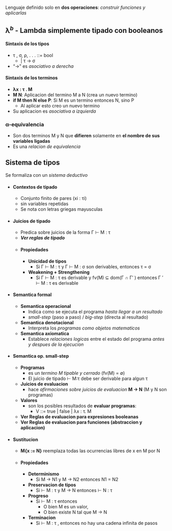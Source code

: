 Lenguaje definido solo en **dos operaciones**: _construir funciones y aplicarlas_
## λ$^b$ - Lambda simplemente tipado con booleanos
#### Sintaxis de los tipos
- τ , σ, ρ, . . . ::= bool
	- | τ → σ
- “→” es _asociativo a derecha_ 
#### Sintaxis de los terminos
- **λx : τ . M**
- **M N**: Aplicacion del termino M a N (crea un nuevo termino)
- **if M then N else P**: Si M es un termino entonces N, sino P
	- Al aplicar esto creo un nuevo termino
- Su aplicacion es _asociativa a izquierda_
### α-equivalencia
- Son dos terminos M y N que **difieren** solamente en **el nombre de sus variables ligadas**
- Es una _relacion de equivalencia_
## Sistema de tipos
Se formaliza con un _sistema deductivo_
- #### Contextos de tipado
	- Conjunto finito de pares (xi : τi)
	- sin variables repetidas
	- Se nota con letras griegas mayusculas
- #### Juicios de tipado
	- Predica sobre juicios de la forma Γ ⊢ M : τ
	- ***Ver reglas de tipado***
	- #### Propiedades
		- **Unicidad de tipos**
			- Si Γ ⊢ M : τ y Γ ⊢ M : σ son derivables, entonces τ = σ
		- **Weakening + Strengthening**
			- Si Γ ⊢ M : τ es derivable y fv(M) ⊆ dom(Γ ∩ Γ′ ) entonces Γ ′ ⊢ M : τ es derivable
- #### Semantica formal
	- **Semantica operacional**
		- Indica como se ejecuta el programa _hasta llegar a un resultado_
		- _small-step_ (paso a paso) / _big-step_ (directa al resultado)
	- **Semantica denotacional**
		- Interpreta los _programas como objetos matematicos_
	- **Semantica axiomatica**
		- Establece _relaciones logicas_ entre el estado del programa _antes y despues de la ejecucion_
- #### Semantica op. small-step
	- **Programas**
		- es un _termino M tipable y cerrado_ (fv(M) = ∅)
		- El juicio de tipado ⊢ M:τ debe ser derivable para algun τ
	- **Juicios de evaluacion**
		- hace _afirmaciones sobre juicios de evaluacion_ **M → N** (M y N son programas)
	- **Valores**
		- son los posibles resultados de **evaluar programas**:
			- V ::= true | false | λx : τ. M
	- **Ver Reglas de evaluacion para expresiones booleanas**
	- **Ver Reglas de evaluacion para funciones (abstraccion y aplicacion)**
- #### Sustitucion
	- **M{x := N}** reemplaza todas las ocurrencias libres de x en M por N
	- #### Propiedades
		- **Determinismo**
			- Si M → N1 y M → N2 entonces N1 = N2
		- **Preservacion de tipos**
			- Si ⊢ M : τ y M → N entonces ⊢ N : τ
		- **Progreso**
			- Si ⊢ M : τ entonces
				- O bien M es un valor, 
				- O bien existe N tal que M → N
		- **Terminacion**
			- Si ⊢ M : τ , entonces no hay una cadena infinita de pasos